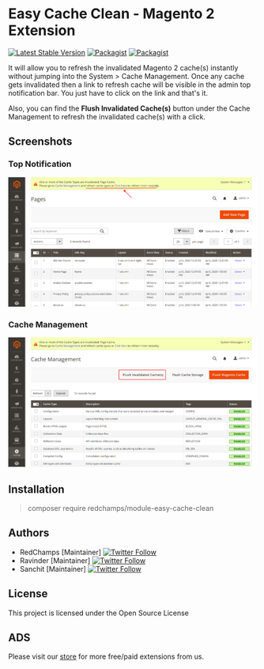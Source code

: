 # Easy Cache Clean - Magento 2 Extension 

[![Latest Stable Version](https://img.shields.io/packagist/v/redchamps/module-easy-cache-clean.svg?style=flat-square)](https://packagist.org/packages/redchamps/module-easy-cache-clean)  [![Packagist](https://img.shields.io/packagist/dt/redchamps/module-easy-cache-clean.svg?style=flat-square)](https://packagist.org/packages/redchamps/module-easy-cache-clean/stats) [![Packagist](https://img.shields.io/packagist/dm/redchamps/module-easy-cache-clean.svg?style=flat-square)](https://packagist.org/packages/redchamps/module-easy-cache-clean/stats)

It will allow you to refresh the invalidated Magento 2 cache(s) instantly without jumping into the System > Cache Management.
Once any cache gets invalidated then a link to refresh cache will be visible in the admin top notification bar. You just have to click on the link and that's it.

Also, you can find the **Flush Invalidated Cache(s)** button under the Cache Management to refresh the invalidated cache(s) with a click.


## Screenshots
### Top Notification
![Primary Navigation](https://raw.githubusercontent.com/redchamps/repo-images/master/easy-cache-clean/cache-clean-notification.png)

### Cache Management

![System Config](https://raw.githubusercontent.com/redchamps/repo-images/master/easy-cache-clean/cache-management-flush.png)


## Installation

> composer require redchamps/module-easy-cache-clean

## Authors

- RedChamps [Maintainer] [![Twitter Follow](https://img.shields.io/twitter/follow/_redChamps.svg?style=social)](https://twitter.com/_redChamps)
- Ravinder [Maintainer] [![Twitter Follow](https://img.shields.io/twitter/follow/_iAmRav.svg?style=social)](https://twitter.com/_iAmRav)
- Sanchit [Maintainer] [![Twitter Follow](https://img.shields.io/twitter/follow/_techDriven.svg?style=social)](https://twitter.com/_techDriven)


## License

This project is licensed under the Open Source License 

## ADS

Please visit our [store](https://redchamps.com) for more free/paid extensions from us.
